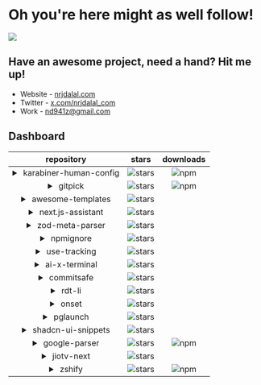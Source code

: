 # Oh you're here might as well follow!

![](https://rdt.li/gh-nrjdalal-visits)

## Have an awesome project, need a hand? Hit me up!

- Website - [nrjdalal.com](https://rdt.li/gh2nrjdalal)
- Twitter - [x.com/nrjdalal_com](https://rdt.li/x-nrjdalal)
- Work - [nd941z@gmail.com](mailto:nd941z@gmail.com)

## Dashboard

|                                  repository                                  |                                                  stars                                                  |                                        downloads                                        |
| :--------------------------------------------------------------------------: | :-----------------------------------------------------------------------------------------------------: | :-------------------------------------------------------------------------------------: |
| <details><summary>&nbsp;karabiner-human-config</summary>2025-02-07</details> | ![stars](https://img.shields.io/github/stars/nrjdalal/karabiner-human-config?label=&style=&color=white) | ![npm](https://img.shields.io/npm/dt/karabiner-human-config?label=&style=&color=white)  |
|        <details><summary>&nbsp;gitpick</summary>2025-01-15</details>         |        ![stars](https://img.shields.io/github/stars/nrjdalal/gitpick?label=&style=&color=white)         |         ![npm](https://img.shields.io/npm/dt/gitpick?label=&style=&color=white)         |
|   <details><summary>&nbsp;awesome-templates</summary>2025-01-15</details>    |   ![stars](https://img.shields.io/github/stars/nrjdalal/awesome-templates?label=&style=&color=white)    |                                                                                         |
|   <details><summary>&nbsp;next.js-assistant</summary>2025-01-10</details>    |   ![stars](https://img.shields.io/github/stars/nrjdalal/next.js-assistant?label=&style=&color=white)    |                                                                                         |
|    <details><summary>&nbsp;zod-meta-parser</summary>2025-01-07</details>     |    ![stars](https://img.shields.io/github/stars/nrjdalal/zod-meta-parser?label=&style=&color=white)     |                                                                                         |
|       <details><summary>&nbsp;npmignore</summary>2024-12-08</details>        |       ![stars](https://img.shields.io/github/stars/nrjdalal/npmignore?label=&style=&color=white)        |                                                                                         |
|      <details><summary>&nbsp;use-tracking</summary>2024-12-05</details>      |      ![stars](https://img.shields.io/github/stars/nrjdalal/use-tracking?label=&style=&color=white)      |                                                                                         |
|     <details><summary>&nbsp;ai-x-terminal</summary>2024-11-20</details>      |     ![stars](https://img.shields.io/github/stars/nrjdalal/ai-x-terminal?label=&style=&color=white)      |                                                                                         |
|       <details><summary>&nbsp;commitsafe</summary>2024-07-24</details>       |       ![stars](https://img.shields.io/github/stars/nrjdalal/commitsafe?label=&style=&color=white)       |                                                                                         |
|         <details><summary>&nbsp;rdt-li</summary>2023-11-05</details>         |         ![stars](https://img.shields.io/github/stars/nrjdalal/rdt-li?label=&style=&color=white)         |                                                                                         |
|         <details><summary>&nbsp;onset</summary>2023-11-02</details>          |         ![stars](https://img.shields.io/github/stars/nrjdalal/onset?label=&style=&color=white)          |                                                                                         |
|        <details><summary>&nbsp;pglaunch</summary>2023-10-31</details>        |        ![stars](https://img.shields.io/github/stars/nrjdalal/pglaunch?label=&style=&color=white)        |                                                                                         |
|   <details><summary>&nbsp;shadcn-ui-snippets</summary>2023-10-27</details>   |   ![stars](https://img.shields.io/github/stars/nrjdalal/shadcn-ui-snippets?label=&style=&color=white)   |                                                                                         |
|     <details><summary>&nbsp;google-parser</summary>2023-06-14</details>      |     ![stars](https://img.shields.io/github/stars/nrjdalal/google-parser?label=&style=&color=white)      | ![npm](https://img.shields.io/npm/dt/@nrjdalal/google-parser?label=&style=&color=white) |
|       <details><summary>&nbsp;jiotv-next</summary>2022-08-28</details>       |       ![stars](https://img.shields.io/github/stars/nrjdalal/JioTV-Next?label=&style=&color=white)       |                                                                                         |
|         <details><summary>&nbsp;zshify</summary>2021-05-11</details>         |         ![stars](https://img.shields.io/github/stars/nrjdalal/zshify?label=&style=&color=white)         |         ![npm](https://img.shields.io/npm/dt/zshify?label=&style=&color=white)          |

<!-- | <details><summary>&nbsp;</summary></details> | ![stars](https://img.shields.io/github/stars/nrjdalal/?label=&style=&color=white) | | -->

